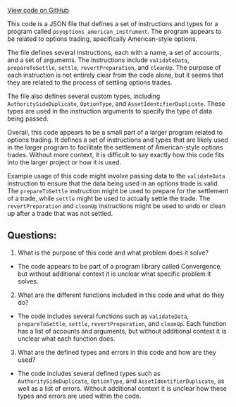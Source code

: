 [View code on GitHub](https://github.com/convergence-rfq/convergence-program-library/psyoptions-american-instrument/js/idl/psyoptions_american_instrument.json)

This code is a JSON file that defines a set of instructions and types for a program called `psyoptions_american_instrument`. The program appears to be related to options trading, specifically American-style options. 

The file defines several instructions, each with a name, a set of accounts, and a set of arguments. The instructions include `validateData`, `prepareToSettle`, `settle`, `revertPreparation`, and `cleanUp`. The purpose of each instruction is not entirely clear from the code alone, but it seems that they are related to the process of settling options trades. 

The file also defines several custom types, including `AuthoritySideDuplicate`, `OptionType`, and `AssetIdentifierDuplicate`. These types are used in the instruction arguments to specify the type of data being passed. 

Overall, this code appears to be a small part of a larger program related to options trading. It defines a set of instructions and types that are likely used in the larger program to facilitate the settlement of American-style options trades. Without more context, it is difficult to say exactly how this code fits into the larger project or how it is used. 

Example usage of this code might involve passing data to the `validateData` instruction to ensure that the data being used in an options trade is valid. The `prepareToSettle` instruction might be used to prepare for the settlement of a trade, while `settle` might be used to actually settle the trade. The `revertPreparation` and `cleanUp` instructions might be used to undo or clean up after a trade that was not settled.
## Questions: 
 1. What is the purpose of this code and what problem does it solve?
- The code appears to be part of a program library called Convergence, but without additional context it is unclear what specific problem it solves.

2. What are the different functions included in this code and what do they do?
- The code includes several functions such as `validateData`, `prepareToSettle`, `settle`, `revertPreparation`, and `cleanUp`. Each function has a list of accounts and arguments, but without additional context it is unclear what each function does.

3. What are the defined types and errors in this code and how are they used?
- The code includes several defined types such as `AuthoritySideDuplicate`, `OptionType`, and `AssetIdentifierDuplicate`, as well as a list of errors. Without additional context it is unclear how these types and errors are used within the code.